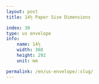 ```yaml
---
layout: post
title: 14½ Paper Size Dimensions

index: 30
type: us envelope
info:
    name: 14½
    width: 368
    height: 292
    unit: mm

permalink: /en/us-envelope/:slug/
---
```




